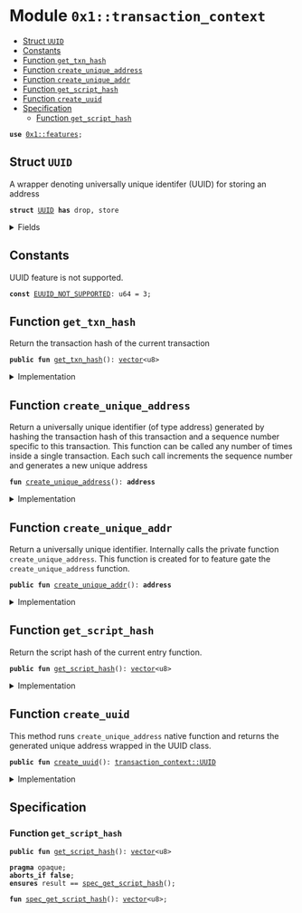 
<a name="0x1_transaction_context"></a>

# Module `0x1::transaction_context`



-  [Struct `UUID`](#0x1_transaction_context_UUID)
-  [Constants](#@Constants_0)
-  [Function `get_txn_hash`](#0x1_transaction_context_get_txn_hash)
-  [Function `create_unique_address`](#0x1_transaction_context_create_unique_address)
-  [Function `create_unique_addr`](#0x1_transaction_context_create_unique_addr)
-  [Function `get_script_hash`](#0x1_transaction_context_get_script_hash)
-  [Function `create_uuid`](#0x1_transaction_context_create_uuid)
-  [Specification](#@Specification_1)
    -  [Function `get_script_hash`](#@Specification_1_get_script_hash)


<pre><code><b>use</b> <a href="../../aptos-stdlib/../move-stdlib/doc/features.md#0x1_features">0x1::features</a>;
</code></pre>



<a name="0x1_transaction_context_UUID"></a>

## Struct `UUID`

A wrapper denoting universally unique identifer (UUID)
for storing an address


<pre><code><b>struct</b> <a href="transaction_context.md#0x1_transaction_context_UUID">UUID</a> <b>has</b> drop, store
</code></pre>



<details>
<summary>Fields</summary>


<dl>
<dt>
<code>unique_address: <b>address</b></code>
</dt>
<dd>

</dd>
</dl>


</details>

<a name="@Constants_0"></a>

## Constants


<a name="0x1_transaction_context_EUUID_NOT_SUPPORTED"></a>

UUID feature is not supported.


<pre><code><b>const</b> <a href="transaction_context.md#0x1_transaction_context_EUUID_NOT_SUPPORTED">EUUID_NOT_SUPPORTED</a>: u64 = 3;
</code></pre>



<a name="0x1_transaction_context_get_txn_hash"></a>

## Function `get_txn_hash`

Return the transaction hash of the current transaction


<pre><code><b>public</b> <b>fun</b> <a href="transaction_context.md#0x1_transaction_context_get_txn_hash">get_txn_hash</a>(): <a href="../../aptos-stdlib/../move-stdlib/doc/vector.md#0x1_vector">vector</a>&lt;u8&gt;
</code></pre>



<details>
<summary>Implementation</summary>


<pre><code><b>public</b> <b>native</b> <b>fun</b> <a href="transaction_context.md#0x1_transaction_context_get_txn_hash">get_txn_hash</a>(): <a href="../../aptos-stdlib/../move-stdlib/doc/vector.md#0x1_vector">vector</a>&lt;u8&gt;;
</code></pre>



</details>

<a name="0x1_transaction_context_create_unique_address"></a>

## Function `create_unique_address`

Return a universally unique identifier (of type address) generated
by hashing the transaction hash of this transaction and a sequence number
specific to this transaction. This function can be called any
number of times inside a single transaction. Each such call increments
the sequence number and generates a new unique address


<pre><code><b>fun</b> <a href="transaction_context.md#0x1_transaction_context_create_unique_address">create_unique_address</a>(): <b>address</b>
</code></pre>



<details>
<summary>Implementation</summary>


<pre><code><b>native</b> <b>fun</b> <a href="transaction_context.md#0x1_transaction_context_create_unique_address">create_unique_address</a>(): <b>address</b>;
</code></pre>



</details>

<a name="0x1_transaction_context_create_unique_addr"></a>

## Function `create_unique_addr`

Return a universally unique identifier. Internally calls
the private function <code>create_unique_address</code>. This function is
created for to feature gate the <code>create_unique_address</code> function.


<pre><code><b>public</b> <b>fun</b> <a href="transaction_context.md#0x1_transaction_context_create_unique_addr">create_unique_addr</a>(): <b>address</b>
</code></pre>



<details>
<summary>Implementation</summary>


<pre><code><b>public</b> <b>fun</b> <a href="transaction_context.md#0x1_transaction_context_create_unique_addr">create_unique_addr</a>(): <b>address</b> {
    <b>assert</b>!(<a href="../../aptos-stdlib/../move-stdlib/doc/features.md#0x1_features_uuids_enabled">features::uuids_enabled</a>(), <a href="transaction_context.md#0x1_transaction_context_EUUID_NOT_SUPPORTED">EUUID_NOT_SUPPORTED</a>);
    <a href="transaction_context.md#0x1_transaction_context_create_unique_address">create_unique_address</a>()
}
</code></pre>



</details>

<a name="0x1_transaction_context_get_script_hash"></a>

## Function `get_script_hash`

Return the script hash of the current entry function.


<pre><code><b>public</b> <b>fun</b> <a href="transaction_context.md#0x1_transaction_context_get_script_hash">get_script_hash</a>(): <a href="../../aptos-stdlib/../move-stdlib/doc/vector.md#0x1_vector">vector</a>&lt;u8&gt;
</code></pre>



<details>
<summary>Implementation</summary>


<pre><code><b>public</b> <b>native</b> <b>fun</b> <a href="transaction_context.md#0x1_transaction_context_get_script_hash">get_script_hash</a>(): <a href="../../aptos-stdlib/../move-stdlib/doc/vector.md#0x1_vector">vector</a>&lt;u8&gt;;
</code></pre>



</details>

<a name="0x1_transaction_context_create_uuid"></a>

## Function `create_uuid`

This method runs <code>create_unique_address</code> native function and returns
the generated unique address wrapped in the UUID class.


<pre><code><b>public</b> <b>fun</b> <a href="transaction_context.md#0x1_transaction_context_create_uuid">create_uuid</a>(): <a href="transaction_context.md#0x1_transaction_context_UUID">transaction_context::UUID</a>
</code></pre>



<details>
<summary>Implementation</summary>


<pre><code><b>public</b> <b>fun</b> <a href="transaction_context.md#0x1_transaction_context_create_uuid">create_uuid</a>(): <a href="transaction_context.md#0x1_transaction_context_UUID">UUID</a> {
    <b>assert</b>!(<a href="../../aptos-stdlib/../move-stdlib/doc/features.md#0x1_features_uuids_enabled">features::uuids_enabled</a>(), <a href="transaction_context.md#0x1_transaction_context_EUUID_NOT_SUPPORTED">EUUID_NOT_SUPPORTED</a>);
    <b>return</b> <a href="transaction_context.md#0x1_transaction_context_UUID">UUID</a> {
        unique_address: <a href="transaction_context.md#0x1_transaction_context_create_unique_address">create_unique_address</a>()
    }
}
</code></pre>



</details>

<a name="@Specification_1"></a>

## Specification


<a name="@Specification_1_get_script_hash"></a>

### Function `get_script_hash`


<pre><code><b>public</b> <b>fun</b> <a href="transaction_context.md#0x1_transaction_context_get_script_hash">get_script_hash</a>(): <a href="../../aptos-stdlib/../move-stdlib/doc/vector.md#0x1_vector">vector</a>&lt;u8&gt;
</code></pre>




<pre><code><b>pragma</b> opaque;
<b>aborts_if</b> <b>false</b>;
<b>ensures</b> result == <a href="transaction_context.md#0x1_transaction_context_spec_get_script_hash">spec_get_script_hash</a>();
</code></pre>




<a name="0x1_transaction_context_spec_get_script_hash"></a>


<pre><code><b>fun</b> <a href="transaction_context.md#0x1_transaction_context_spec_get_script_hash">spec_get_script_hash</a>(): <a href="../../aptos-stdlib/../move-stdlib/doc/vector.md#0x1_vector">vector</a>&lt;u8&gt;;
</code></pre>


[move-book]: https://aptos.dev/guides/move-guides/book/SUMMARY
